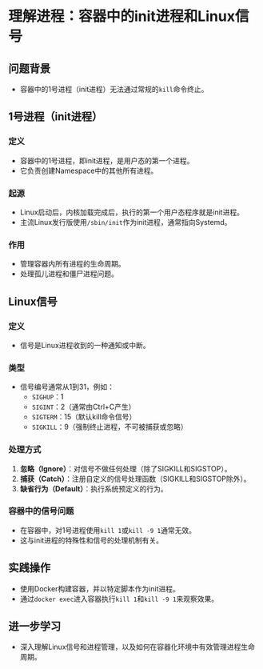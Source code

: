 # 理解进程：容器中的init进程和Linux信号

## 问题背景

- 容器中的1号进程（init进程）无法通过常规的`kill`命令终止。

## 1号进程（init进程）

### 定义

- 容器中的1号进程，即init进程，是用户态的第一个进程。
- 它负责创建Namespace中的其他所有进程。

### 起源

- Linux启动后，内核加载完成后，执行的第一个用户态程序就是init进程。
- 主流Linux发行版使用`/sbin/init`作为init进程，通常指向Systemd。

### 作用

- 管理容器内所有进程的生命周期。
- 处理孤儿进程和僵尸进程问题。

## Linux信号

### 定义

- 信号是Linux进程收到的一种通知或中断。

### 类型

- 信号编号通常从1到31，例如：
  - `SIGHUP`：1
  - `SIGINT`：2（通常由Ctrl+C产生）
  - `SIGTERM`：15（默认kill命令信号）
  - `SIGKILL`：9（强制终止进程，不可被捕获或忽略）

### 处理方式

1. **忽略（Ignore）**：对信号不做任何处理（除了SIGKILL和SIGSTOP）。
2. **捕获（Catch）**：注册自定义的信号处理函数（SIGKILL和SIGSTOP除外）。
3. **缺省行为（Default）**：执行系统预定义的行为。

### 容器中的信号问题

- 在容器中，对1号进程使用`kill 1`或`kill -9 1`通常无效。
- 这与init进程的特殊性和信号的处理机制有关。

## 实践操作

- 使用Docker构建容器，并以特定脚本作为init进程。
- 通过`docker exec`进入容器执行`kill 1`和`kill -9 1`来观察效果。

## 进一步学习

- 深入理解Linux信号和进程管理，以及如何在容器化环境中有效管理进程生命周期。
